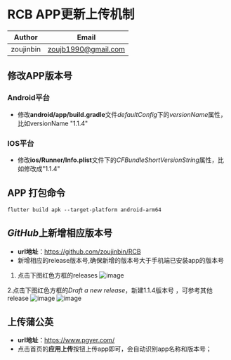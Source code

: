 # RCB APP更新上传机制

| Author | Email |
| :----: | :----: |
| zoujinbin | zoujb1990@gmail.com |


## 修改APP版本号
### Android平台
* 修改**android/app/build.gradle**文件*defaultConfig*下的*versionName*属性，比如versionName "1.1.4"

### IOS平台
* 修改**ios/Runner/Info.plist**文件下的*CFBundleShortVersionString*属性，比如修改成"1.1.4" 


## APP 打包命令
``` flutter build apk --target-platform android-arm64 ```


## *GitHub*上新增相应版本号
* **url地址**：https://github.com/zoujinbin/RCB
* 新增相应的release版本号,确保新增的版本号大于手机端已安装app的版本号
1. 点击下图红色方框的releases
![image](./Github1.jpg)

2.点击下图红色方框的*Draft a new release*，新建1.1.4版本号 ，可参考其他release
![image](./Github2.jpg)
![image](./Github3.jpg)


## 上传蒲公英
* **url地址**：https://www.pgyer.com/
* 点击首页的**应用上传**按钮上传app即可，会自动识别app名称和版本号；
